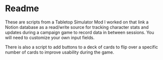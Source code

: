 # Readme
These are scripts from a Tabletop Simulator Mod I worked on that link a Notion database as a read/write source for tracking character stats and updates during a campaign
game to record data in between sessions.  You will need to customize your own input fields.

There is also a script to add buttons to a deck of cards to flip over a specific number of cards to improve usability during the game.
